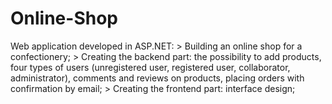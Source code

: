 # Online-Shop

Web application developed in ASP.NET:
    > Building an online shop for a confectionery;
    > Creating the backend part: the possibility to add products, four types of users (unregistered user, registered user, collaborator, administrator), comments and reviews on products, placing orders with confirmation by email;
    > Creating the frontend part: interface design;
 
